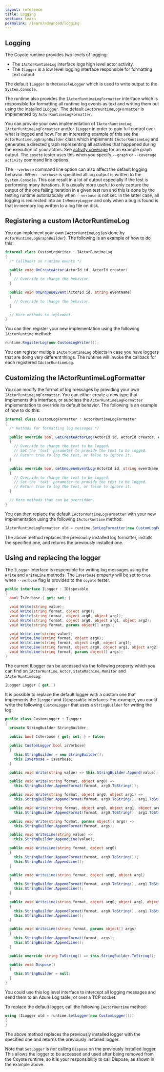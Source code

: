 ```yaml
---
layout: reference
title: Logging
section: learn
permalink: /learn/advanced/logging
---
```


## Logging

The Coyote runtime provides two levels of logging:
- The `IActorRuntimeLog` interface logs high level actor activity.
- The `ILogger` is a low level logging interface responsible for formatting text output.

The default `ILogger` is the`ConsoleLogger` which is used to write
output to the `System.Console`.

The runtime also provides the `IActorRuntimeLogFormatter` interface which is responsible
for formatting all runtime log events as text and writing them out using the installed `ILogger`.
The default `IActorRuntimeLogFormatter` is implemented by `ActorRuntimeLogFormatter`.

You can provide your own implementation of `IActorRuntimeLog`, `IActorRuntimeLogFormatter`
and/or `ILogger` in order to gain full control over what is logged and how.
For an interesting example of this see the `ActorRuntimeLogGraphBuilder` class
which implements `IActorRuntimeLog` and generates a directed graph representing
all activities that happened during the execution of your actors.
See [activity coverage](/coyote/learn/tools/coverage) for an example graph output.
The `coyote` tester uses this when you specify `--graph` or `--coverage activity`
command line options.

The `--verbose` command line option can also affect the default logging behavior.
When `--verbose` is specified all log output is written to the `System.Console`.
This can result in a lot of output especially if the test is performing many iterations.
It is usually more useful to only capture the output of the one failing iteration in a given
test run and this is done by the testing runtime automatically when `--verbose` is not set.
In the latter case, all logging is redirected into an `InMemoryLogger` and only when a bug
is found is that in-memory log written to a log file on disk.

## Registering a custom IActorRuntimeLog

You can implement your own `IActorRuntimeLog` (as done by `ActorRuntimeLogGraphBuilder`).
The following is an example of how to do this:

```c#
internal class CustomLogWriter : IActorRuntimeLog
{
  /* Callbacks on runtime events */

  public void OnCreateActor(ActorId id, ActorId creator)
  {
    // Override to change the behavior.
  }

  public void OnEnqueueEvent(ActorId id, string eventName)
  {
    // Override to change the behavior.
  }

  // More methods to implement.
}
```

You can then register your new implementation using the following `IActorRuntime` method:
```c#
runtime.RegisterLog(new CustomLogWriter());
```
You can register multiple `IActorRuntimeLog` objects in case you have loggers that are doing very
different things. The runtime will invoke the callback for each registered `IActorRuntimeLog`.

## Customizing the IActorRuntimeLogFormatter

You can modify the format of log messages by providing your own `IActorRuntimeLogFormatter`.
You can either create a new type that implements this interface, or subclass the
`ActorRuntimeLogFormatter` implementation to override its default behavior.
The following is an example of how to do this:

```c#
internal class CustomLogFormatter : ActorRuntimeLogFormatter
{
  /* Methods for formatting log messages */

  public override bool GetCreateActorLog(ActorId id, ActorId creator, out string text)
  {
    // Override to change the text to be logged.
    // Set the 'text' parameter to provide the text to be logged.
    // Return true to log the text, or false to ignore it.
  }

  public override bool GetEnqueueEventLog(ActorId id, string eventName, out string text)
  {
    // Override to change the text to be logged.
    // Set the 'text' parameter to provide the text to be logged.
    // Return true to log the text, or false to ignore it.
  }

  // More methods that can be overridden.
}
```

You can then replace the default `IActorRuntimeLogFormatter` with your new implementation using the following `IActorRuntime` method:
```c#
IActorRuntimeLogFormatter old = runtime.SetLogFormatter(new CustomLogFormatter());
```
The above method replaces the previously installed log formatter, installs the specified one, and returns the previously installed one.

## Using and replacing the logger

The `ILogger` interface is responsible for writing log messages using the `Write` and `WriteLine` methods. The `IsVerbose` property will be set to `true` when `--verbose` flag is provided to the `coyote` tester.
```c#
public interface ILogger : IDisposable
{
  bool IsVerbose { get; set; }

  void Write(string value);
  void Write(string format, object arg0);
  void Write(string format, object arg0, object arg1);
  void Write(string format, object arg0, object arg1, object arg2);
  void Write(string format, params object[] args);

  void WriteLine(string value);
  void WriteLine(string format, object arg0);
  void WriteLine(string format, object arg0, object arg1);
  void WriteLine(string format, object arg0, object arg1, object arg2);
  void WriteLine(string format, params object[] args);
}
```

The current ILogger can be accessed via the following property which you can find on `IActorRuntime`, `Actor`, `StateMachine`, `Monitor` and `IActorRuntimeLog`:
```c#
ILogger Logger { get; }
```

It is possible to replace the default logger with a custom one that implements the `ILogger` and `IDisposable` interfaces. For example, you could write the following `CustomLogger` that uses a `StringBuilder` for writing the log:

```c#
public class CustomLogger : ILogger
{
  private StringBuilder StringBuilder;

  public bool IsVerbose { get; set; } = false;

  public CustomLogger(bool isVerbose)
  {
    this.StringBuilder = new StringBuilder();
    this.IsVerbose = isVerbose;
  }

  public void Write(string value) => this.StringBuilder.Append(value);

  public void Write(string format, object arg0) =>
    this.StringBuilder.AppendFormat(format, arg0.ToString());

  public void Write(string format, object arg0, object arg1) =>
    this.StringBuilder.AppendFormat(format, arg0.ToString(), arg1.ToString());

  public void Write(string format, object arg0, object arg1, object arg2) =>
    this.StringBuilder.AppendFormat(format, arg0.ToString(), arg1.ToString(), arg2.ToString());

  public void Write(string format, params object[] args) =>
    this.StringBuilder.AppendFormat(format, args);

  public void WriteLine(string value) =>
    this.StringBuilder.AppendLine(value);

  public void WriteLine(string format, object arg0)
  {
    this.StringBuilder.AppendFormat(format, arg0.ToString());
    this.StringBuilder.AppendLine();
  }

  public void WriteLine(string format, object arg0, object arg1)
  {
    this.StringBuilder.AppendFormat(format, arg0.ToString(), arg1.ToString());
    this.StringBuilder.AppendLine();
  }

  public void WriteLine(string format, object arg0, object arg1, object arg2)
  {
    this.StringBuilder.AppendFormat(format, arg0.ToString(), arg1.ToString(), arg2.ToString());
    this.StringBuilder.AppendLine();
  }

  public void WriteLine(string format, params object[] args)
  {
    this.StringBuilder.AppendFormat(format, args);
    this.StringBuilder.AppendLine();
  }

  public override string ToString() => this.StringBuilder.ToString();

  public void Dispose()
  {
    this.StringBuilder = null;
  }
}
```

You could use this log level interface to intercept all logging messages and
send them to an Azure Log table, or over a TCP socket.

To replace the default logger, call the following `IActorRuntime` method:
```c#
using (ILogger old = runtime.SetLogger(new CustomLogger()))
{
}
```
The above method replaces the previously installed logger with the specified one and returns the previously installed logger.

Note that `SetLogger` is _not_ calling `Dispose` on the previously installed logger. This allows the logger to be accessed and used after being removed from the Coyote runtime, so it is your responsibility to call Dispose, as shown in the example above.
